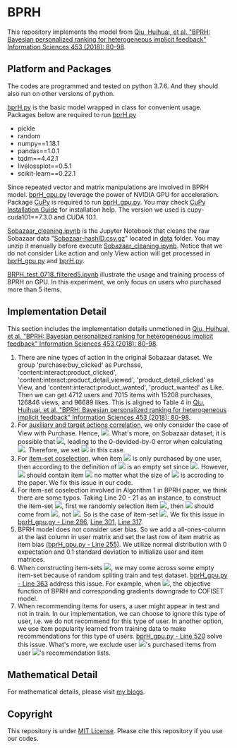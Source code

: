 # BPRH

This repository implements the model from [Qiu, Huihuai, et al. "BPRH: Bayesian personalized ranking for heterogeneous implicit feedback" Information Sciences 453 (2018): 80-98](https://www.sciencedirect.com/science/article/pii/S0020025516315742).

## Platform and Packages

The codes are programmed and tested on python 3.7.6. And they should also run on other versions of python.

[bprH.py](https://github.com/liu-yihong/BPRH/blob/master/bprH.py) is the basic model wrapped in class for convenient usage. Packages below are required to run [bprH.py](https://github.com/liu-yihong/BPRH/blob/master/bprH.py)
- pickle
- random
- numpy==1.18.1
- pandas==1.0.1
- tqdm==4.42.1
- livelossplot==0.5.1
- scikit-learn==0.22.1

Since repeated vector and matrix manipulations are involved in BPRH model. [bprH_gpu.py](https://github.com/liu-yihong/BPRH/blob/master/bprH_gpu.py)  leverage the power of NVIDIA GPU for acceleration. Package [CuPy](https://cupy.dev/) is required to run [bprH_gpu.py](https://github.com/liu-yihong/BPRH/blob/master/bprH_gpu.py). You may check [CuPy Installation Guide](https://docs.cupy.dev/en/stable/install.html) for installation help. The version we used is cupy-cuda101==7.3.0 and CUDA 10.1.

[Sobazaar_cleaning.ipynb](https://github.com/liu-yihong/BPRH/blob/master/Sobazaar_cleaning.ipynb) is the Jupyter Notebook that cleans the raw Sobazaar data "[Sobazaar-hashID.csv.gz](https://github.com/liu-yihong/BPRH/blob/master/data/Sobazaar-hashID.csv.gz)" located in [data](https://github.com/liu-yihong/BPRH/tree/master/data) folder. You may unzip it manually before execute [Sobazaar_cleaning.ipynb](https://github.com/liu-yihong/BPRH/blob/master/Sobazaar_cleaning.ipynb). Notice that we do not consider Like action and only View action will get processed in [bprH_gpu.py](https://github.com/liu-yihong/BPRH/blob/master/bprH_gpu.py) and [bprH.py](https://github.com/liu-yihong/BPRH/blob/master/bprH.py). 

[BRPH_test_0718_filtered5.ipynb](https://github.com/liu-yihong/BPRH/blob/master/BRPH_test_0718_filtered5.ipynb) illustrate the usage and training process of BPRH on GPU. In this experiment, we only focus on users who purchased more than 5 items.

## Implementation Detail

This section includes the implementation details unmetioned in [Qiu, Huihuai, et al. "BPRH: Bayesian personalized ranking for heterogeneous implicit feedback" Information Sciences 453 (2018): 80-98](https://www.sciencedirect.com/science/article/pii/S0020025516315742).

1. There are nine types of action in the original Sobazaar dataset. We group 'purchase:buy_clicked' as Purchase, 'content:interact:product_clicked', 'content:interact:product_detail_viewed', 'product_detail_clicked' as View, and 'content:interact:product_wanted', 'product_wanted' as Like. Then we can get 4712 users and 7015 items with 15208 purchases, 126846 views, and 96689 likes. This is aligned to Table 4 in [Qiu, Huihuai, et al. "BPRH: Bayesian personalized ranking for heterogeneous implicit feedback" Information Sciences 453 (2018): 80-98](https://www.sciencedirect.com/science/article/pii/S0020025516315742).
2. For [auxiliary and target actions correlation](https://github.com/liu-yihong/BPRH/blob/f8f74de1bd97783f7d5274d05096cbfc96fc0136/bprH_gpu.py#L108), we only consider the case of View with Purchase. Hence, <img src="https://render.githubusercontent.com/render/math?math=\rho = 1">. What's more, on Sobazaar dataset, it is possible that <img src="https://render.githubusercontent.com/render/math?math=I_{a}^{u} \cap I_{t}^{u} = \emptyset">, leading to the 0-devided-by-0 error when calculating <img src="https://render.githubusercontent.com/render/math?math=C^{u}_{ta}, C^{u}_{at}, C^{u}">. Therefore, we set <img src="https://render.githubusercontent.com/render/math?math=\alpha_{u} = 1"> in this case.
3. For [item-set coselection](https://github.com/liu-yihong/BPRH/blob/f8f74de1bd97783f7d5274d05096cbfc96fc0136/bprH_gpu.py#L151), when item <img src="https://render.githubusercontent.com/render/math?math=i"> is only purchased by one user, then according to the definition of <img src="https://render.githubusercontent.com/render/math?math=S^{i} = \{ j | |U^{i} \cap U^{j}| \geq 2, i,j \in I\}"> is an empty set since <img src="https://render.githubusercontent.com/render/math?math=|U^{i}| = 1">. However, <img src="https://render.githubusercontent.com/render/math?math=S^{i}"> should contain item <img src="https://render.githubusercontent.com/render/math?math=i"> no matter what the size of <img src="https://render.githubusercontent.com/render/math?math=S^{i}"> is accroding to the paper. We fix this issue in our code.
4. For item-set coselection involved in Algorithm 1 in BPRH paper, we think there are some typos. Taking Line 20 - 21 as an instance, to construct the item-set <img src="https://render.githubusercontent.com/render/math?math=K">, first we randomly selection item <img src="https://render.githubusercontent.com/render/math?math=k \in I_{n}^{u}">, then <img src="https://render.githubusercontent.com/render/math?math=K "> should come from <img src="https://render.githubusercontent.com/render/math?math=K = I_{n}^{u} \cap S^{k}">, not <img src="https://render.githubusercontent.com/render/math?math=K = I_{n}^{u} \cap S^{i}">. So is the case of item-set <img src="https://render.githubusercontent.com/render/math?math=J">. We fix this issue in [bprH_gpu.py - Line 286](https://github.com/liu-yihong/BPRH/blob/f8f74de1bd97783f7d5274d05096cbfc96fc0136/bprH_gpu.py#L286), [Line 301](https://github.com/liu-yihong/BPRH/blob/f8f74de1bd97783f7d5274d05096cbfc96fc0136/bprH_gpu.py#L301), [Line 317](https://github.com/liu-yihong/BPRH/blob/f8f74de1bd97783f7d5274d05096cbfc96fc0136/bprH_gpu.py#L317).
5. BPRH model does not consider user bias. So we add a all-ones-column at the last column in user matrix and set the last row of item matrix as item bias [(bprH_gpu.py - Line 255)](https://github.com/liu-yihong/BPRH/blob/f8f74de1bd97783f7d5274d05096cbfc96fc0136/bprH_gpu.py#L255). We utilize normal distribution with 0 expectation and 0.1 standard deviation to initialize user and item matrices.
6. When constructing item-sets <img src="https://render.githubusercontent.com/render/math?math=I, J, K">, we may come across some empty item-set because of random spliting train and test dataset. [bprH_gpu.py - Line 363](https://github.com/liu-yihong/BPRH/blob/f8f74de1bd97783f7d5274d05096cbfc96fc0136/bprH_gpu.py#L363) address this issue. For example, when <img src="https://render.githubusercontent.com/render/math?math=J = \emptyset">, the objective function of BPRH and corresponding gradients downgrade to COFISET model.
7. When recommending items for users, a user might appear in test and not in train. In our implementation, we can choose to ignore this type of user, i.e. we do not recommend for this type of user. In another option, we use item popularity learned from training data to make recommendations for this type of users. [bprH_gpu.py - Line 520](https://github.com/liu-yihong/BPRH/blob/f8f74de1bd97783f7d5274d05096cbfc96fc0136/bprH_gpu.py#L520) solve this issue. What's more, we exclude user <img src="https://render.githubusercontent.com/render/math?math=J =u">'s purchased items from user <img src="https://render.githubusercontent.com/render/math?math=J =u">'s recommendation lists.


## Mathematical Detail

For mathematical details, please visit [my blogs](https://liu-yihong.github.io/2020/06/26/Understanding-BPR-COFISET-and-BPRH/).

## Copyright

This repository is under [MIT License](https://github.com/liu-yihong/BPRH/blob/master/LICENSE). Please cite this repository if you use our codes.
